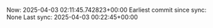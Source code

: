 Now: 2025-04-03 02:11:45.742823+00:00 Earliest commit since sync: None Last sync: 2025-04-03 00:22:45+00:00
